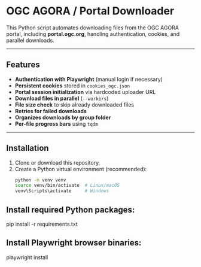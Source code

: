 # OGC AGORA / Portal Downloader

This Python script automates downloading files from the OGC AGORA portal, including **portal.ogc.org**, handling authentication, cookies, and parallel downloads.

---

## Features

- **Authentication with Playwright** (manual login if necessary)
- **Persistent cookies** stored in `cookies_ogc.json`
- **Portal session initialization** via hardcoded uploader URL
- **Download files in parallel** (`--workers`)
- **File size check** to skip already downloaded files
- **Retries for failed downloads**
- **Organizes downloads by group folder**
- **Per-file progress bars** using `tqdm`

---

## Installation

1. Clone or download this repository.
2. Create a Python virtual environment (recommended):
   ```bash
   python -m venv venv
   source venv/bin/activate  # Linux/macOS
   venv\Scripts\activate     # Windows


## Install required Python packages:

pip install -r requirements.txt


## Install Playwright browser binaries:

playwright install

